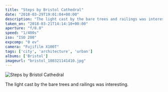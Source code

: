 ```yaml
---
title: "Steps by Bristol Cathedral"
date: "2018-03-29T19:01:04+00:00"
description: "The light cast by the bare trees and railings was interesting"
taken_on: "2018-03-21T14:14:10+00:00"
aperture: "f/8.0"
speed: "1/400s"
iso: "ISO 200"
expcomp: "0 ev"
camera: "Fujifilm X100T"
tags: ['city', 'architecture', 'urban']
albums: ['Bristol']
imageurl: "bristol_180321141410.jpg"
---
```


![Steps by Bristol Cathedral](https://wingsopenwide-images.s3.amazonaws.com/xs/bristol_180321141410.jpg)

The light cast by the bare trees and railings was interesting.

